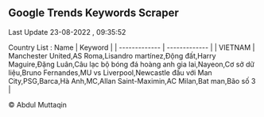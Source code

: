 

## Google Trends Keywords Scraper 
 
Last Update 23-08-2022 , 09:35:52

Country List :
 Name  | Keyword |
| ------------- | ------------- |
| VIETNAM | Manchester United,AS Roma,Lisandro martínez,Động đất,Harry Maguire,Đặng Luân,Câu lạc bộ bóng đá hoàng anh gia lai,Nayeon,Cơ sở dữ liệu,Bruno Fernandes,MU vs Liverpool,Newcastle đấu với Man City,PSG,Barca,Hà Anh,MC,Allan Saint-Maximin,AC Milan,Bat man,Bão số 3 |



© Abdul Muttaqin 
